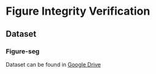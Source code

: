 # Figure Integrity Verification

## Dataset
### Figure-seg
Dataset can be found in [Google Drive](https://drive.google.com/file/d/16yYWa66RbFkqfFJpI9XdX4-UPs4J9_Qz/view?usp=sharing)
